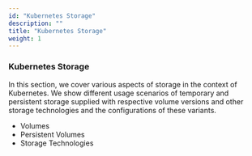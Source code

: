 ```yaml
---
id: "Kubernetes Storage"
description: ""
title: "Kubernetes Storage"
weight: 1
---
```


### Kubernetes Storage

In this section, we cover various aspects of storage in the context of Kubernetes. We show different usage scenarios of temporary and persistent storage supplied with respective volume versions and other storage technologies and the configurations of these variants.

- Volumes
- Persistent Volumes
- Storage Technologies
